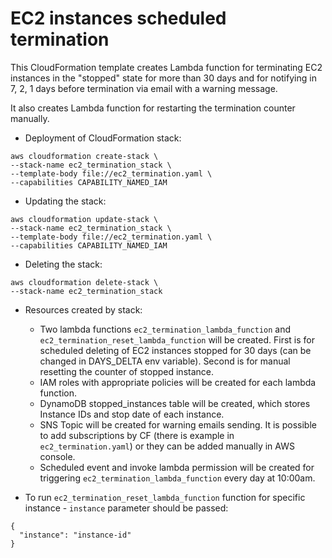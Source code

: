 # EC2 instances scheduled termination
This CloudFormation template creates Lambda function for terminating EC2 instances in the "stopped" state for more than 30 days and for notifying in 7, 2, 1 days before termination via email with a warning message.

It also creates Lambda function for restarting the termination counter manually.

* Deployment of CloudFormation stack:
```
aws cloudformation create-stack \
--stack-name ec2_termination_stack \
--template-body file://ec2_termination.yaml \
--capabilities CAPABILITY_NAMED_IAM
```
* Updating the stack:
```
aws cloudformation update-stack \
--stack-name ec2_termination_stack \
--template-body file://ec2_termination.yaml \
--capabilities CAPABILITY_NAMED_IAM
```
* Deleting the stack:
```
aws cloudformation delete-stack \
--stack-name ec2_termination_stack
```
* Resources created by stack:
  * Two lambda functions `ec2_termination_lambda_function` and `ec2_termination_reset_lambda_function` will be created. First is for scheduled deleting of EC2 instances stopped for 30 days (can be changed in DAYS_DELTA env variable). Second is for manual resetting the counter of stopped instance.
  * IAM roles with appropriate policies will be created for each lambda function.
  * DynamoDB stopped_instances table will be created, which stores Instance IDs and stop date of each instance.
  * SNS Topic will be created for warning emails sending. It is possible to add subscriptions by CF (there is example in `ec2_termination.yaml`) or they can be added manually in AWS console.
  * Scheduled event and invoke lambda permission will be created for triggering `ec2_termination_lambda_function` every day at 10:00am. 

* To run `ec2_termination_reset_lambda_function` function for specific instance - `instance` parameter should be passed:
```
{
  "instance": "instance-id"
}
```